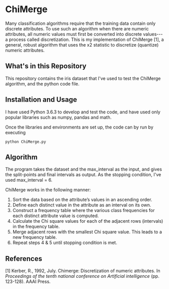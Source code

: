 # ChiMerge
Many classification algorithms require that the training data contain only discrete attributes. To use such an algorithm when there are numeric attributes, all numeric values must first be converted into discrete values---a process called discretization. This is my implementation of ChiMerge [1], a general, robust algorithm that uses the x2 statistic to discretize (quantize) numeric attributes.

## What's in this Repository
This repository contains the iris dataset that I've used to test the ChiMerge algorithm, and the python code file.

## Installation and Usage
I have used Python 3.6.3 to develop and test the code, and have used only popular libraries such as numpy, pandas and math.

Once the libraries and environments are set up, the code can by run by executing 

```
python ChiMerge.py
```

## Algorithm

The program takes the dataset and the max_interval as the input, and gives the split-points and final intervals as output. As the stopping condition, I've used max_interval = 6.

ChiMerge works in the following manner:
1. Sort the data based on the attribute’s values in an ascending order.
2. Define each distinct value in the attribute as an interval on its own.
3. Construct a frequency table where the various class frequencies for each distinct attribute
value is computed.
4. Calculate the Chi square values for each of the adjacent rows (intervals) in the frequency
table.
5. Merge adjacent rows with the smallest Chi square value. This leads to a new frequency
table.
6. Repeat steps 4 & 5 until stopping condition is met.



## References
[1] Kerber, R., 1992, July. Chimerge: Discretization of numeric attributes. In *Proceedings of the tenth national conference on Artificial intelligence* (pp. 123-128). AAAI Press.
